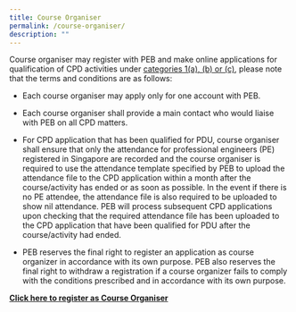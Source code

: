 ```yaml
---
title: Course Organiser
permalink: /course-organiser/
description: ""
---
```

Course organiser may register with PEB and make online applications for qualification of CPD activities under [categories 1(a), (b) or (c)](https://www.peb.gov.sg/Downloads/CO_Category.pdf), please note that the terms and conditions are as follows:

*   Each course organiser may apply only for one account with PEB.
    
*   Each course organiser shall provide a main contact who would liaise with PEB on all CPD matters.
    
*   For CPD application that has been qualified for PDU, course organiser shall ensure that only the attendance for professional engineers (PE) registered in Singapore are recorded and the course organiser is required to use the attendance template specified by PEB to upload the attendance file to the CPD application within a month after the course/activity has ended or as soon as possible. In the event if there is no PE attendee, the attendance file is also required to be uploaded to show nil attendance. PEB will process subsequent CPD applications upon checking that the required attendance file has been uploaded to the CPD application that have been qualified for PDU after the course/activity had ended.
    
*   PEB reserves the final right to register an application as course organizer in accordance with its own purpose. PEB also reserves the final right to withdraw a registration if a course organizer fails to comply with the conditions prescribed and in accordance with its own purpose.

[**Click here to register as Course Organiser**](https://www.peb.gov.sg/co_application_public.aspx)